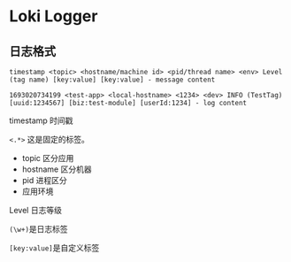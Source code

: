 # Loki Logger

## 日志格式

```log
timestamp <topic> <hostname/machine id> <pid/thread name> <env> Level (tag name) [key:value] [key:value] - message content

1693020734199 <test-app> <local-hostname> <1234> <dev> INFO (TestTag) [uuid:1234567] [biz:test-module] [userId:1234] - log content
```

timestamp 时间戳

`<.*>` 这是固定的标签。
+ topic 区分应用
+ hostname 区分机器
+ pid 进程区分
+ 应用环境

Level 日志等级

`(\w+)`是日志标签

`[key:value]`是自定义标签


